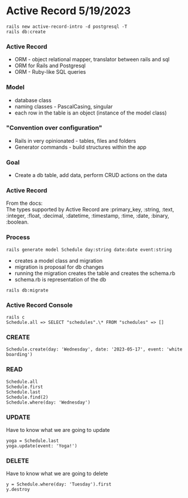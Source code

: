 # Active Record 5/19/2023

```
rails new active-record-intro -d postgresql -T
rails db:create
```

### Active Record

- ORM - object relational mapper, translator between rails and sql
- ORM for Rails and Postgresql
- ORM - Ruby-like SQL queries

### Model

- database class
- naming classes - PascalCasing, singular
- each row in the table is an object (instance of the model class)

### "Convention over configuration"

- Rails in very opinionated - tables, files and folders
- Generator commands - build structures within the app

### Goal

- Create a db table, add data, perform CRUD actions on the data

### Active Record

From the docs:  
The types supported by Active Record are :primary_key, :string, :text, :integer, :float, :decimal, :datetime, :timestamp, :time, :date, :binary, :boolean.

### Process

```
rails generate model Schedule day:string date:date event:string
```

- creates a model class and migration
- migration is proposal for db changes
- running the migration creates the table and creates the schema.rb
- schema.rb is representation of the db

```
rails db:migrate
```

### Active Record Console

```
rails c
Schedule.all => SELECT "schedules".\* FROM "schedules" => []
```

### CREATE

```
Schedule.create(day: 'Wednesday', date: '2023-05-17', event: 'white boarding')
```

### READ

```
Schedule.all
Schedule.first
Schedule.last
Schedule.find(2)
Schedule.where(day: 'Wednesday')
```

### UPDATE

Have to know what we are going to update

```
yoga = Schedule.last
yoga.update(event: 'Yoga!')
```

### DELETE

Have to know what we are going to delete

```
y = Schedule.where(day: 'Tuesday').first
y.destroy
```
